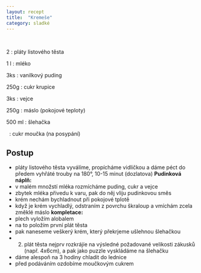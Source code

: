 ```yaml
---
layout: recept
title:  "Kremeše"
category: sladké
---
```


<br>

<div class="ingredience" markdown="1">

2
: pláty listového těsta

1 l
: mléko

3ks
: vanilkový puding

250g
: cukr krupice

3ks
: vejce

250g
: máslo (pokojové teploty)

500 ml
: šlehačka

&nbsp;
: cukr moučka (na posypání)

</div>


## Postup

<div class="postup" markdown="1">  

- pláty listového těsta vyválíme, propícháme vidličkou a dáme péct do předem vyhřáté trouby na 180°, 10-15 minut (dozlatova)
**Pudinková náplň:**
- v malém množstí mléka rozmícháme puding, cukr a vejce
- zbytek mléka přivedu k varu, pak do něj vliju pudinkovou směs
- krém nechám bychladnout při pokojové tplotě
- když je krém vychladlý, odstraním z povrchu škraloup a vmíchám zcela změklé máslo
**kompletace:**
- plech vyložím alobalem 
- na to položím první plát těsta
- pak naneseme veškerý krém, který překrjeme ušlehnou šlehačkou
- 2. plát těsta nejprv rozkrájíe na výsledné požadované velikosti zákusků (např. 4x6cm), a pak jako puzzle vyskládáme na šlehačku
- dáme alespoň na 3 hodiny chladit do lednice
- před podáváním ozdobíme moučkovým cukrem
     
</div>
